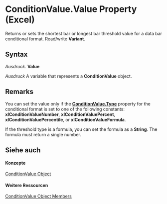 
# ConditionValue.Value Property (Excel)

Returns or sets the shortest bar or longest bar threshold value for a data bar conditional format. Read/write  **Variant**.


## Syntax

 _Ausdruck_. **Value**

 _Ausdruck_ A variable that represents a **ConditionValue** object.


## Remarks

You can set the value only if the  **[ConditionValue.Type](20467063-f402-4e7f-42ba-581b61b83a15.md)** property for the conditional format is set to one of the following constants: **xlConditionValueNumber**, **xlConditionValuePercent**, **xlConditionValuePercentile**, or **xlConditionValueFormula**.

If the threshold type is a formula, you can set the formula as a  **String**. The formula must return a single number.


## Siehe auch


#### Konzepte


[ConditionValue Object](a39335db-4e0a-66aa-393b-3aa7e5268c00.md)
#### Weitere Ressourcen


[ConditionValue Object Members](http://msdn.microsoft.com/library/59e72c1f-3e56-294b-408a-de7aba0ed331%28Office.15%29.aspx)